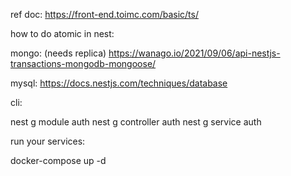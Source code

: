 ref doc:
https://front-end.toimc.com/basic/ts/

how to do atomic in nest:

mongo: (needs replica)
https://wanago.io/2021/09/06/api-nestjs-transactions-mongodb-mongoose/

mysql:
https://docs.nestjs.com/techniques/database

cli:

nest g module auth
nest g controller auth
nest g service auth

run your services:

docker-compose up -d